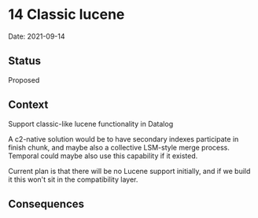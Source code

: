 # 14 Classic lucene

Date: 2021-09-14

## Status

Proposed

## Context

Support classic-like lucene functionality in Datalog

A c2-native solution would be to have secondary indexes
participate in finish chunk, and maybe also a collective LSM-style
merge process. Temporal could maybe also use this capability if it
existed.

Current plan is that there will be no Lucene support initially, and if
we build it this won't sit in the compatibility layer.

## Consequences
